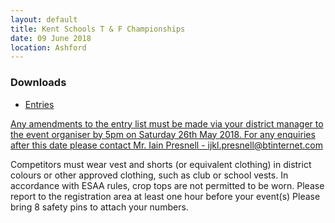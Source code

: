 ```yaml
---
layout: default
title: Kent Schools T & F Championships
date: 09 June 2018
location: Ashford
---
```


<div class="panel panel-info">
    <div class="panel-heading">
        <h3 class="panel-title">Downloads</h3>
    </div>
    <div class="panel-body">
        <ul>
            <li><a href="/files/events/16-17/2018-06-09-kent-schools-t-and-f-championships/2018-Age-Group-Championship-Entry-List.pdf">Entries</li>
        </ul>
    </div>
</div>

Any amendments to the entry list must be made via your district manager to the event organiser by 5pm on Saturday 26th May 2018. For any enquiries after this date please contact Mr. Iain Presnell -  ijkl.presnell@btinternet.com

Competitors must wear vest and shorts (or equivalent clothing) in district colours or other approved clothing, such as club or school vests. In accordance with ESAA rules, crop tops are not permitted to be worn. Please report to the registration area at least one hour before your event(s) Please bring 8 safety pins to attach your numbers.